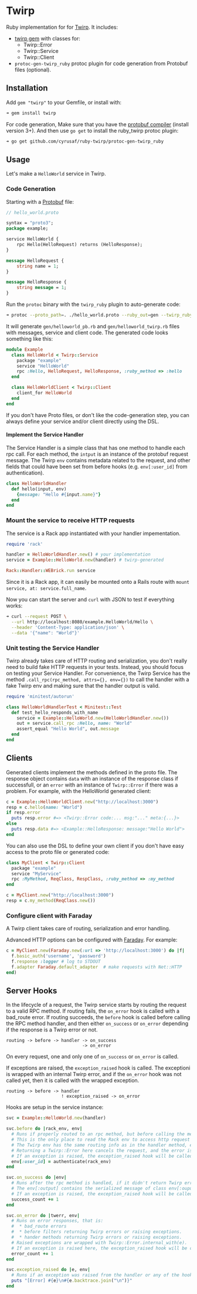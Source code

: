 # Twirp

Ruby implementation for for [Twirp](https://github.com/twitchtv/twirp). It includes:

  * [twirp gem](https://rubygems.org/gems/twirp) with classes for:
    * Twirp::Error
    * Twirp::Service
    * Twirp::Client
  * `protoc-gen-twirp_ruby` protoc plugin for code generation from Protobuf files (optional).


## Installation

Add `gem "twirp"` to your Gemfile, or install with:

```sh
➜ gem install twirp
```

For code generation, Make sure that you have the [protobuf compiler](https://github.com/golang/protobuf) (install version 3+).
And then use `go get` to install the ruby_twirp protoc plugin:

```sh
➜ go get github.com/cyrusaf/ruby-twirp/protoc-gen-twirp_ruby
```


## Usage

Let's make a `HelloWorld` service in Twirp.

### Code Generation

Starting with a [Protobuf](https://developers.google.com/protocol-buffers/docs/proto3) file:

```protobuf
// hello_world.proto

syntax = "proto3";
package example;

service HelloWorld {
    rpc Hello(HelloRequest) returns (HelloResponse);
}

message HelloRequest {
    string name = 1;
}

message HelloResponse {
    string message = 1;
}
```

Run the `protoc` binary with the `twirp_ruby` plugin to auto-generate code:

```sh
➜ protoc --proto_path=. ./hello_world.proto --ruby_out=gen --twirp_ruby_out=gen
```

It will generate `gen/helloworld_pb.rb` and `gen/helloworld_twirp.rb` files with messages, service and client code. The generated code looks something like this:

```ruby
module Example
  class HelloWorld < Twirp::Service
    package "example"
    service "HelloWorld"
    rpc :Hello, HelloRequest, HelloResponse, :ruby_method => :hello
  end

  class HelloWorldClient < Twirp::Client
    client_for HelloWorld
  end
end
```

If you don't have Proto files, or don't like the code-generation step, you can always define your service and/or client directly using the DSL.


#### Implement the Service Handler

The Service Handler is a simple class that has one method to handle each rpc call.
For each method, the `intput` is an instance of the protobuf request message. The Twirp `env`
contains metadata related to the request, and other fields that could have been set from before
hooks (e.g. `env[:user_id]` from authentication).

```ruby
class HelloWorldHandler
  def hello(input, env)
    {message: "Hello #{input.name}"}
  end
end
```

### Mount the service to receive HTTP requests

The service is a Rack app instantiated with your handler impementation.

```ruby
require 'rack'

handler = HelloWorldHandler.new() # your implementation
service = Example::HelloWorld.new(handler) # twirp-generated

Rack::Handler::WEBrick.run service
```

Since it is a Rack app, it can easily be mounted onto a Rails route with `mount service, at: service.full_name`.

Now you can start the server and `curl` with JSON to test if everything works:

```sh
➜ curl --request POST \
  --url http://localhost:8080/example.HelloWorld/Hello \
  --header 'Content-Type: application/json' \
  --data '{"name": "World"}'
```

### Unit testing the Service Handler

Twirp already takes care of HTTP routing and serialization, you don't really need to build fake HTTP requests in your tests.
Instead, you should focus on testing your Service Handler. For convenience, the Twirp Service has the method
`.call_rpc(rpc_method, attrs={}, env={})` to call the handler with a fake Twirp env and making sure that the handler output is valid.

```ruby
require 'minitest/autorun'

class HelloWorldHandlerTest < Minitest::Test
  def test_hello_responds_with_name
    service = Example::HelloWorld.new(HelloWorldHandler.new())
    out = service.call_rpc :Hello, name: "World"
    assert_equal "Hello World", out.message
  end
end
```


## Clients

Generated clients implement the methods defined in the proto file. The response object contains `data` with an instance of the response class if successfull,
or an `error` with an instance of `Twirp::Error` if there was a problem. For example, with the HelloWorld generated client:

```ruby
c = Example::HelloWorldClient.new("http://localhost:3000")
resp = c.hello(name: "World")
if resp.error
  puts resp.error #=> <Twirp::Error code:... msg:"..." meta:{...}>
else
  puts resp.data #=> <Example::HelloResponse: message:"Hello World">
end
```

You can also use the DSL to define your own client if you don't have easy access to the proto file or generated code:

```ruby
class MyClient < Twirp::Client
  package "example"
  service "MyService"
  rpc :MyMethod, ReqClass, RespClass, :ruby_method => :my_method
end

c = MyClient.new("http://localhost:3000")
resp = c.my_method(ReqClass.new())
```


### Configure client with Faraday

A Twirp client takes care of routing, serialization and error handling.

Advanced HTTP options can be configured with [Faraday](https://github.com/lostisland/faraday). For example:

```ruby
c = MyClient.new(Faraday.new(:url => 'http://localhost:3000') do |f|
  f.basic_auth('username', 'password')
  f.response :logger # log to STDOUT
  f.adapter Faraday.default_adapter  # make requests with Net::HTTP
end)
```

## Server Hooks

In the lifecycle of a request, the Twirp service starts by routing the request to a valid
RPC method. If routing fails, the `on_error` hook is called with a bad_route error.
If routing succeeds, the `before` hook is called before calling the RPC method handler,
and then either `on_success` or `on_error` depending if the response is a Twirp error or not.

```
routing -> before -> handler -> on_success
                             -> on_error
```

On every request, one and only one of `on_success` or `on_error` is called.


If exceptions are raised, the `exception_raised` hook is called. The exceptioni is wrapped with
an internal Twirp error, and if the `on_error` hook was not called yet, then it is called with
the wrapped exception.


```
routing -> before -> handler
                     ! exception_raised -> on_error
```

Hooks are setup in the service instance:

```ruby
svc = Example::HelloWorld.new(handler)

svc.before do |rack_env, env|
  # Runs if properly routed to an rpc method, but before calling the method handler.
  # This is the only place to read the Rack env to access http request and middleware data.
  # The Twirp env has the same routing info as in the handler method, e.g. :rpc_method, :input and :input_class.
  # Returning a Twirp::Error here cancels the request, and the error is returned instead.
  # If an exception is raised, the exception_raised hook will be called followed by on_error.
  env[:user_id] = authenticate(rack_env)
end

svc.on_success do |env|
  # Runs after the rpc method is handled, if it didn't return Twirp errors or raised exceptions.
  # The env[:output] contains the serialized message of class env[:ouput_class].
  # If an exception is raised, the exception_raised hook will be called.
  success_count += 1
end

svc.on_error do |twerr, env|
  # Runs on error responses, that is:
  #  * bad_route errors
  #  * before filters returning Twirp errors or raising exceptions.
  #  * hander methods returning Twirp errors or raising exceptions.
  # Raised exceptions are wrapped with Twirp::Error.internal_with(e).
  # If an exception is raised here, the exception_raised hook will be called.
  error_count += 1
end

svc.exception_raised do |e, env|
  # Runs if an exception was raised from the handler or any of the hooks.
  puts "[Error] #{e}\n#{e.backtrace.join("\n")}"
end
```

